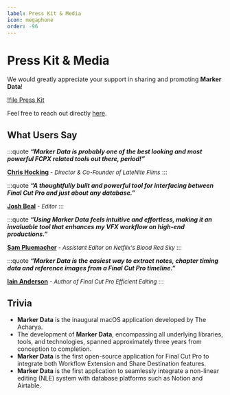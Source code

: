 ```yaml
---
label: Press Kit & Media
icon: megaphone
order: -96
---
```


# Press Kit & Media

We would greatly appreciate your support in sharing and promoting **Marker Data**!

[!file Press Kit](https://github.com/TheAcharya/MarkerData/raw/main/Press%20Kit/press-kit.zip)

Feel free to reach out directly [here](https://theacharya.co/contact).

## What Users Say

<style>
	.quote {
		text-align: left;
		color: #FFFFFF;
		border-radius: 10px;
		background-color: #000000;
		border: 2px solid #000000;
		padding-top: 20px;
		padding-left: 20px;
		padding-right: 20px;
		margin-bottom: 20px;
	}
</style>
:::quote
***“Marker Data is probably one of the best looking and most powerful FCPX related tools out there, period!”***<br />

**[Chris Hocking](https://x.com/chrisatlatenite)** <font size="2">- _Director & Co-Founder of LateNite Films_</font>
:::

:::quote
***“A thoughtfully built and powerful tool for interfacing between Final Cut Pro and  just about any database.”***<br />

**[Josh Beal](https://www.jkbedit.com)** <font size="2">- _Editor_</font>
:::

:::quote
***“Using Marker Data feels intuitive and effortless, making it an invaluable tool that enhances my VFX workflow on high-end productions.”***<br />

**[Sam Pluemacher](https://www.imdb.com/name/nm10223233/)** <font size="2">- _Assistant Editor on Netflix's Blood Red Sky_</font>
:::

:::quote
***“Marker Data is the easiest way to extract notes, chapter timing data and reference images from a Final Cut Pro timeline.”***<br />

**[Iain Anderson](https://iain-anderson.com/)** <font size="2">- _Author of Final Cut Pro Efficient Editing_</font>
:::

## Trivia

- **Marker Data** is the inaugural macOS application developed by The Acharya.
- The development of **Marker Data**, encompassing all underlying libraries, tools, and technologies, spanned approximately three years from conception to completion.
- **Marker Data** is the first open-source application for Final Cut Pro to integrate both Workflow Extension and Share Destination features.
- **Marker Data** is the first application to seamlessly integrate a non-linear editing (NLE) system with database platforms such as Notion and Airtable.